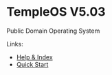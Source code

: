 # TempleOS V5.03

Public Domain Operating System

Links:
- [Help & Index](./HelpIndex.md)
- [Quick Start](./CmdLineOverview.md)
